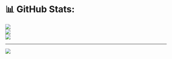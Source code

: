 # 📊 GitHub Stats:
![](https://github-readme-stats.vercel.app/api?username=sandeepgoudmacha&theme=dark&hide_border=false&include_all_commits=true&count_private=false)<br/>
![](https://nirzak-streak-stats.vercel.app/?user=sandeepgoudmacha&theme=dark&hide_border=false)<br/>
![](https://github-readme-stats.vercel.app/api/top-langs/?username=sandeepgoudmacha&theme=dark&hide_border=false&include_all_commits=true&count_private=false&layout=compact)

---
[![](https://visitcount.itsvg.in/api?id=sandeepgoudmacha&icon=0&color=0)](https://visitcount.itsvg.in)

<!-- Proudly created with GPRM ( https://gprm.itsvg.in ) -->


